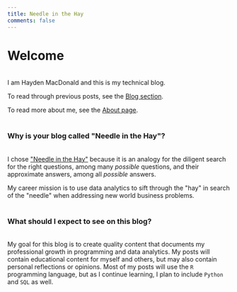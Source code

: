 ```yaml
---
title: Needle in the Hay
comments: false
---
```


# Welcome
&nbsp;  
I am Hayden MacDonald and this is my technical blog.

To read through previous posts, see the <a href="/post">Blog section</a>.

To read more about me, see the <a href="/page/about">About page</a>.  
&nbsp;  

### Why is your blog called "Needle in the Hay"?  
&nbsp;  
I chose <a href="https://dictionary.cambridge.org/dictionary/english/a-needle-in-a-haystack" target="_blank">"Needle in the Hay"</a> because it is an analogy for the diligent search for the right questions, among many *possible* questions, and their approximate answers, among all *possible* answers.  

My career mission is to use data analytics to sift through the "hay" in search of the "needle" when addressing new world business problems.  
&nbsp;  
 
### What should I expect to see on this blog?  
&nbsp;  
My goal for this blog is to create quality content that documents my professional growth in programming and data analytics. My posts will contain educational content for myself and others, but may also contain personal reflections or opinions. Most of my posts will use the `R` programming language, but as I continue learning, I plan to include `Python` and `SQL` as well.
